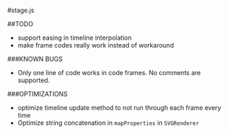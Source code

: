 #stage.js

##TODO
- support easing in timeline interpolation
- make frame codes really work instead of workaround

###KNOWN BUGS
- Only one line of code works in code frames. No comments are supported.

###OPTIMIZATIONS
- optimize timeline update method to not run through each frame every time
- Optimize string concatenation in ``mapProperties`` in ``SVGRenderer``
